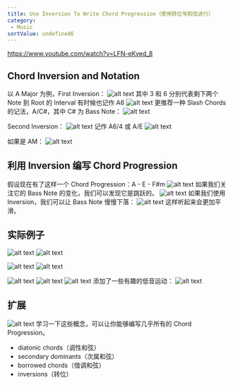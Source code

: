 ```yaml
---
title: Use Inversion To Write Chord Progression（使用转位写和弦进行）
category:
 - Music
sortValue: undefined6
---
```


https://www.youtube.com/watch?v=LFN-eKved_8

## Chord Inversion and Notation

以 A Major 为例，First Inversion：
![alt text](image.png)
其中 3 和 6 分别代表剩下两个 Note 到 Root 的 Interval
有时候也记作 A6
![alt text](image-1.png)
更推荐一种 Slash Chords 的记法，A/C#，其中 C# 为 Bass Note：
![alt text](image-2.png)

Second Inversion：
![alt text](image-3.png)
记作 A6/4 或 A/E
![alt text](image-4.png)

如果是 AM：
![alt text](image-5.png)

## 利用 Inversion 编写 Chord Progression

假设现在有了这样一个 Chord Progression：A - E - F#m
![alt text](image-6.png)
如果我们关注它的 Bass Note 的变化，我们可以发现它是跳跃的。
![alt text](image-7.png)
如果我们使用 Inversion，我们可以让 Bass Note 慢慢下落：
![alt text](image-8.png)
这样听起来会更加平滑。

## 实际例子

![alt text](image-11.png)
![alt text](image-10.png)

![alt text](image-12.png)
![alt text](image-13.png)

![alt text](image-14.png)
![alt text](image-15.png)
![alt text](image-16.png)
添加了一些有趣的低音运动：
![alt text](image-17.png)

## 扩展

![alt text](image-9.png)
学习一下这些概念，可以让你能够编写几乎所有的 Chord Progression。

- diatonic chords（调性和弦）
- secondary dominants（次属和弦）
- borrowed chords（借调和弦）
- inversions（转位）

